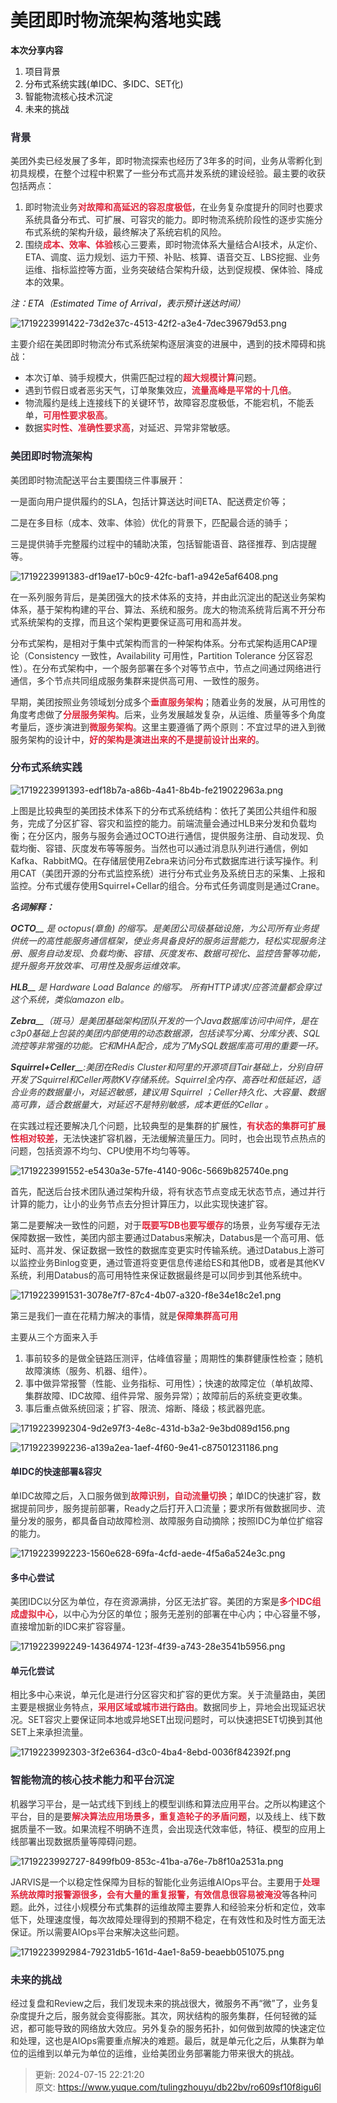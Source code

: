 # 美团即时物流架构落地实践

**本次分享内容**

1. 项目背景
2. 分布式系统实践(单IDC、多IDC、SET化)
3. 智能物流核心技术沉淀
4. 未来的挑战

### <font style="color:rgb(42, 41, 53);background-color:rgb(253, 253, 253);">背景</font>
<font style="color:rgb(51, 51, 51);background-color:rgb(253, 253, 253);">美团外卖已经发展了多年，即时物流探索也经历了3年多的时间，业务从零孵化到初具规模，在整个过程中积累了一些分布式高并发系统的建设经验。最主要的收获包括两点：</font>

1. <font style="color:rgb(51, 51, 51);background-color:rgb(253, 253, 253);">即时物流业务</font>**<font style="color:#DF2A3F;background-color:rgb(253, 253, 253);">对故障和高延迟的容忍度极低</font>**<font style="color:rgb(51, 51, 51);background-color:rgb(253, 253, 253);">，在业务复杂度提升的同时也要求系统具备分布式、可扩展、可容灾的能力。即时物流系统阶段性的逐步实施分布式系统的架构升级，最终解决了系统宕机的风险。</font>
2. <font style="color:rgb(51, 51, 51);background-color:rgb(253, 253, 253);">围绕</font>**<font style="color:#DF2A3F;background-color:rgb(253, 253, 253);">成本、效率、体验</font>**<font style="color:rgb(51, 51, 51);background-color:rgb(253, 253, 253);">核心三要素，即时物流体系大量结合AI技术，从定价、ETA、调度、运力规划、运力干预、补贴、核算、语音交互、LBS挖掘、业务运维、指标监控等方面，业务突破结合架构升级，达到促规模、保体验、降成本的效果。</font>

_注：ETA（Estimated Time of Arrival，表示预计送达时间）_

![1719223991422-73d2e37c-4513-42f2-a3e4-7dec39679d53.png](./img/Ru5DXMRRImUbAh-b/1719223991422-73d2e37c-4513-42f2-a3e4-7dec39679d53-640444.png)

<font style="color:rgb(51, 51, 51);background-color:rgb(253, 253, 253);">主要介绍在美团即时物流分布式系统架构逐层演变的进展中，遇到的技术障碍和挑战：</font>

+ <font style="color:rgb(51, 51, 51);background-color:rgb(253, 253, 253);">本次订单、骑手规模大，供需匹配过程的</font>**<font style="color:#DF2A3F;background-color:rgb(253, 253, 253);">超大规模计算</font>**<font style="color:rgb(51, 51, 51);background-color:rgb(253, 253, 253);">问题。</font>
+ <font style="color:rgb(51, 51, 51);background-color:rgb(253, 253, 253);">遇到节假日或者恶劣天气，订单聚集效应，</font>**<font style="color:#DF2A3F;background-color:rgb(253, 253, 253);">流量高峰是平常的十几倍</font>**<font style="color:rgb(51, 51, 51);background-color:rgb(253, 253, 253);">。</font>
+ <font style="color:rgb(51, 51, 51);background-color:rgb(253, 253, 253);">物流履约是线上连接线下的关键环节，故障容忍度极低，不能宕机，不能丢单，</font>**<font style="color:#DF2A3F;background-color:rgb(253, 253, 253);">可用性要求极高</font>**<font style="color:rgb(51, 51, 51);background-color:rgb(253, 253, 253);">。</font>
+ <font style="color:rgb(51, 51, 51);background-color:rgb(253, 253, 253);">数据</font>**<font style="color:#DF2A3F;background-color:rgb(253, 253, 253);">实时性、准确性要求高</font>**<font style="color:rgb(51, 51, 51);background-color:rgb(253, 253, 253);">，对延迟、异常非常敏感。</font>

### <font style="color:rgb(42, 41, 53);background-color:rgb(253, 253, 253);">美团即时物流架构</font>
<font style="color:rgb(51, 51, 51);background-color:rgb(253, 253, 253);">美团即时物流配送平台主要围绕三件事展开：</font>

<font style="color:rgb(51, 51, 51);background-color:rgb(253, 253, 253);">一是面向用户提供履约的SLA，包括计算送达时间ETA、配送费定价等；</font>

<font style="color:rgb(51, 51, 51);background-color:rgb(253, 253, 253);">二是在多目标（成本、效率、体验）优化的背景下，匹配最合适的骑手；</font>

<font style="color:rgb(51, 51, 51);background-color:rgb(253, 253, 253);">三是提供骑手完整履约过程中的辅助决策，包括智能语音、路径推荐、到店提醒等。</font>

![1719223991383-df19ae17-b0c9-42fc-baf1-a942e5af6408.png](./img/Ru5DXMRRImUbAh-b/1719223991383-df19ae17-b0c9-42fc-baf1-a942e5af6408-400667.png)

<font style="color:rgb(51, 51, 51);background-color:rgb(253, 253, 253);">在一系列服务背后，是美团强大的技术体系的支持，并由此沉淀出的配送业务架构体系，基于架构构建的平台、算法、系统和服务。庞大的物流系统背后离不开分布式系统架构的支撑，而且这个架构更要保证高可用和高并发。</font>

<font style="color:rgb(51, 51, 51);background-color:rgb(253, 253, 253);">分布式架构，是相对于集中式架构而言的一种架构体系。分布式架构适用CAP理论（Consistency 一致性，Availability 可用性，Partition Tolerance 分区容忍性）。在分布式架构中，一个服务部署在多个对等节点中，节点之间通过网络进行通信，多个节点共同组成服务集群来提供高可用、一致性的服务。</font>

<font style="color:rgb(51, 51, 51);background-color:rgb(253, 253, 253);">早期，美团按照业务领域划分成多个</font>**<font style="color:#DF2A3F;background-color:rgb(253, 253, 253);">垂直服务架构</font>**<font style="color:rgb(51, 51, 51);background-color:rgb(253, 253, 253);">；随着业务的发展，从可用性的角度考虑做了</font>**<font style="color:#DF2A3F;background-color:rgb(253, 253, 253);">分层服务架构</font>**<font style="color:rgb(51, 51, 51);background-color:rgb(253, 253, 253);">。后来，业务发展越发复杂，从运维、质量等多个角度考量后，逐步演进到</font>**<font style="color:#DF2A3F;background-color:rgb(253, 253, 253);">微服务架构</font>**<font style="color:rgb(51, 51, 51);background-color:rgb(253, 253, 253);">。这里主要遵循了两个原则：不宜过早的进入到微服务架构的设计中，</font>**<font style="color:#DF2A3F;background-color:rgb(253, 253, 253);">好的架构是演进出来的不是提前设计出来的</font>**<font style="color:rgb(51, 51, 51);background-color:rgb(253, 253, 253);">。</font>

### <font style="color:rgb(42, 41, 53);background-color:rgb(253, 253, 253);">分布式系统实践</font>
![1719223991393-edf18b7a-a86b-4a41-8b4b-fe219022963a.png](./img/Ru5DXMRRImUbAh-b/1719223991393-edf18b7a-a86b-4a41-8b4b-fe219022963a-634886.png)

<font style="color:rgb(51, 51, 51);background-color:rgb(253, 253, 253);">上图是比较典型的美团技术体系下的分布式系统结构：依托了美团公共组件和服务，完成了分区扩容、容灾和监控的能力。前端流量会通过HLB来分发和负载均衡；在分区内，服务与服务会通过OCTO进行通信，提供服务注册、自动发现、负载均衡、容错、灰度发布等等服务。当然也可以通过消息队列进行通信，例如Kafka、RabbitMQ。在存储层使用Zebra来访问分布式数据库进行读写操作。利用CAT（美团开源的分布式监控系统）进行分布式业务及系统日志的采集、上报和监控。分布式缓存使用Squirrel+Cellar的组合。分布式任务调度则是通过Crane。</font>

_**<font style="color:rgb(51, 51, 51);background-color:rgb(253, 253, 253);">名词解释：</font>**_

_**<font style="color:rgb(51, 51, 51);background-color:rgb(253, 253, 253);">OCTO</font>**__<font style="color:rgb(51, 51, 51);background-color:rgb(253, 253, 253);"> 是 octopus(章鱼) 的缩写。是美团公司级基础设施，为公司所有业务提供统一的高性能服务通信框架，使业务具备良好的服务运营能力，轻松实现服务注册、服务自动发现、负载均衡、容错、灰度发布、数据可视化、监控告警等功能，提升服务开放效率、可用性及服务运维效率。</font>_

_**<font style="color:rgb(51, 51, 51);background-color:rgb(253, 253, 253);">HLB</font>**__<font style="color:rgb(51, 51, 51);background-color:rgb(253, 253, 253);"> 是 Hardware Load Balance 的缩写。 所有HTTP请求/应答流量都会穿过这个系统，类似amazon elb。</font>_

_**<font style="color:rgb(51, 51, 51);background-color:rgb(253, 253, 253);">Zebra</font>**__<font style="color:rgb(51, 51, 51);background-color:rgb(253, 253, 253);">（斑马）是美团基础架构团队开发的一个Java数据库访问中间件，是在c3p0基础上包装的美团内部使用的动态数据源，包括读写分离、分库分表、SQL流控等非常强的功能。它和MHA配合，成为了MySQL数据库高可用的重要一环。</font>_

_**<font style="color:rgb(51, 51, 51);background-color:rgb(253, 253, 253);">Squirrel+Celler</font>**__<font style="color:rgb(51, 51, 51);background-color:rgb(253, 253, 253);">:美团在Redis Cluster和阿里的开源项目Tair基础上，分别自研开发了Squirrel和Celler两款KV存储系统。Squirrel全内存、高吞吐和低延迟，适合业务的数据量小，对延迟敏感，建议用 Squirrel ；Celler持久化、大容量、数据高可靠，适合数据量大，对延迟不是特别敏感，成本更低的Cellar 。</font>_

_<font style="color:rgb(51, 51, 51);background-color:rgb(253, 253, 253);"></font>_

<font style="color:rgb(51, 51, 51);background-color:rgb(253, 253, 253);">在实践过程还要解决几个问题，比较典型的是集群的扩展性，</font>**<font style="color:#DF2A3F;background-color:rgb(253, 253, 253);">有状态的集群可扩展性相对较差</font>**<font style="color:rgb(51, 51, 51);background-color:rgb(253, 253, 253);">，无法快速扩容机器，无法缓解流量压力。同时，也会出现节点热点的问题，包括资源不均匀、CPU使用不均匀等等。</font>

![1719223991552-e5430a3e-57fe-4140-906c-5669b825740e.png](./img/Ru5DXMRRImUbAh-b/1719223991552-e5430a3e-57fe-4140-906c-5669b825740e-806337.png)

<font style="color:rgb(51, 51, 51);background-color:rgb(253, 253, 253);">首先，配送后台技术团队通过架构升级，将有状态节点变成无状态节点，通过并行计算的能力，让小的业务节点去分担计算压力，以此实现快速扩容。</font>

<font style="color:rgb(51, 51, 51);background-color:rgb(253, 253, 253);">第二是要解决一致性的问题，对于</font>**<font style="color:#DF2A3F;background-color:rgb(253, 253, 253);">既要写DB也要写缓存</font>**<font style="color:rgb(51, 51, 51);background-color:rgb(253, 253, 253);">的场景，业务写缓存无法保障数据一致性，美团内部主要通过Databus来解决，Databus是一个高可用、低延时、高并发、保证数据一致性的数据库变更实时传输系统。通过Databus上游可以监控业务Binlog变更，通过管道将变更信息传递给ES和其他DB，或者是其他KV系统，利用Databus的高可用特性来保证数据最终是可以同步到其他系统中。</font>

![1719223991531-3078e7f7-87c4-4b07-a320-f8e34e18c2e1.png](./img/Ru5DXMRRImUbAh-b/1719223991531-3078e7f7-87c4-4b07-a320-f8e34e18c2e1-279567.png)

<font style="color:rgb(51, 51, 51);background-color:rgb(253, 253, 253);">第三是我们一直在花精力解决的事情，就是</font>**<font style="color:#DF2A3F;background-color:rgb(253, 253, 253);">保障集群高可用</font>**

<font style="color:rgb(51, 51, 51);background-color:rgb(253, 253, 253);">主要从三个方面来入手</font>

1. <font style="color:rgb(51, 51, 51);background-color:rgb(253, 253, 253);">事前较多的是做全链路压测评，估峰值容量；周期性的集群健康性检查；随机故障演练（服务、机器、组件）。</font>
2. <font style="color:rgb(51, 51, 51);background-color:rgb(253, 253, 253);">事中做异常报警（性能、业务指标、可用性）；快速的故障定位（单机故障、集群故障、IDC故障、组件异常、服务异常）；故障前后的系统变更收集。</font>
3. <font style="color:rgb(51, 51, 51);background-color:rgb(253, 253, 253);">事后重点做系统回滚；扩容、限流、熔断、降级；核武器兜底。</font>

![1719223992304-9d2e97f3-4e8c-431d-b3a2-9e3bd089d156.png](./img/Ru5DXMRRImUbAh-b/1719223992304-9d2e97f3-4e8c-431d-b3a2-9e3bd089d156-794749.png)

![1719223992236-a139a2ea-1aef-4f60-9e41-c87501231186.png](./img/Ru5DXMRRImUbAh-b/1719223992236-a139a2ea-1aef-4f60-9e41-c87501231186-784861.png)

#### <font style="color:rgb(42, 41, 53);background-color:rgb(253, 253, 253);">单IDC的快速部署&容灾</font>
<font style="color:rgb(51, 51, 51);background-color:rgb(253, 253, 253);">单IDC故障之后，入口服务做到</font>**<font style="color:#DF2A3F;background-color:rgb(253, 253, 253);">故障识别，自动流量切换</font>**<font style="color:rgb(51, 51, 51);background-color:rgb(253, 253, 253);">；单IDC的快速扩容，数据提前同步，服务提前部署，Ready之后打开入口流量；要求所有做数据同步、流量分发的服务，都具备自动故障检测、故障服务自动摘除；按照IDC为单位扩缩容的能力。</font>

![1719223992223-1560e628-69fa-4cfd-aede-4f5a6a524e3c.png](./img/Ru5DXMRRImUbAh-b/1719223992223-1560e628-69fa-4cfd-aede-4f5a6a524e3c-080811.png)

#### <font style="color:rgb(42, 41, 53);background-color:rgb(253, 253, 253);">多中心尝试</font>
<font style="color:rgb(51, 51, 51);background-color:rgb(253, 253, 253);">美团IDC以分区为单位，存在资源满排，分区无法扩容。美团的方案是</font>**<font style="color:#DF2A3F;background-color:rgb(253, 253, 253);">多个IDC组成虚拟中心</font>**<font style="color:rgb(51, 51, 51);background-color:rgb(253, 253, 253);">，以中心为分区的单位；服务无差别的部署在中心内；中心容量不够，直接增加新的IDC来扩容容量。</font>

![1719223992249-14364974-123f-4f39-a743-28e3541b5956.png](./img/Ru5DXMRRImUbAh-b/1719223992249-14364974-123f-4f39-a743-28e3541b5956-230490.png)

#### <font style="color:rgb(42, 41, 53);background-color:rgb(253, 253, 253);">单元化尝试</font>
<font style="color:rgb(51, 51, 51);background-color:rgb(253, 253, 253);">相比多中心来说，单元化是进行分区容灾和扩容的更优方案。关于流量路由，美团主要是根据业务特点，</font>**<font style="color:#DF2A3F;background-color:rgb(253, 253, 253);">采用区域或城市进行路由</font>**<font style="color:rgb(51, 51, 51);background-color:rgb(253, 253, 253);">。数据同步上，异地会出现延迟状况。SET容灾上要保证同本地或异地SET出现问题时，可以快速把SET切换到其他SET上来承担流量。</font>

![1719223992303-3f2e6364-d3c0-4ba4-8ebd-0036f842392f.png](./img/Ru5DXMRRImUbAh-b/1719223992303-3f2e6364-d3c0-4ba4-8ebd-0036f842392f-631070.png)

### <font style="color:rgb(42, 41, 53);background-color:rgb(253, 253, 253);">智能物流的核心技术能力和平台沉淀</font>
<font style="color:rgb(51, 51, 51);background-color:rgb(253, 253, 253);">机器学习平台，是一站式线下到线上的模型训练和算法应用平台。之所以构建这个平台，目的是要</font>**<font style="color:#DF2A3F;background-color:rgb(253, 253, 253);">解决算法应用场景多，重复造轮子的矛盾问题</font>**<font style="color:rgb(51, 51, 51);background-color:rgb(253, 253, 253);">，以及线上、线下数据质量不一致。如果流程不明确不连贯，会出现迭代效率低，特征、模型的应用上线部署出现数据质量等障碍问题。</font>

![1719223992727-8499fb09-853c-41ba-a76e-7b8f10a2531a.png](./img/Ru5DXMRRImUbAh-b/1719223992727-8499fb09-853c-41ba-a76e-7b8f10a2531a-847609.png)

<font style="color:rgb(51, 51, 51);background-color:rgb(253, 253, 253);">JARVIS是一个以稳定性保障为目标的智能化业务运维AIOps平台。主要用于</font>**<font style="color:#DF2A3F;background-color:rgb(253, 253, 253);">处理系统故障时报警源很多，会有大量的重复报警，有效信息很容易被淹没</font>**<font style="color:rgb(51, 51, 51);background-color:rgb(253, 253, 253);">等各种问题。此外，过往小规模分布式集群的运维故障主要靠人和经验来分析和定位，效率低下，处理速度慢，每次故障处理得到的预期不稳定，在有效性和及时性方面无法保证。所以需要AIOps平台来解决这些问题。</font>

![1719223992984-79231db5-161d-4ae1-8a59-beaebb051075.png](./img/Ru5DXMRRImUbAh-b/1719223992984-79231db5-161d-4ae1-8a59-beaebb051075-093705.png)

### <font style="color:rgb(42, 41, 53);background-color:rgb(253, 253, 253);">未来的挑战</font>
<font style="color:rgb(51, 51, 51);background-color:rgb(253, 253, 253);">经过复盘和Review之后，我们发现未来的挑战很大，微服务不再“微”了，业务复杂度提升之后，服务就会变得膨胀。其次，网状结构的服务集群，任何轻微的延迟，都可能导致的网络放大效应。另外复杂的服务拓扑，如何做到故障的快速定位和处理，这也是AIOps需要重点解决的难题。最后，就是单元化之后，从集群为单位的运维到以单元为单位的运维，业给美团业务部署能力带来很大的挑战。</font>



> 更新: 2024-07-15 22:21:20  
> 原文: <https://www.yuque.com/tulingzhouyu/db22bv/ro609sf10f8igu6l>